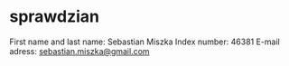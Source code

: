 # sprawdzian
First name and last name: Sebastian Miszka
Index number: 46381
E-mail adress: sebastian.miszka@gmail.com